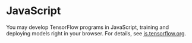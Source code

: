 # JavaScript 

You may develop TensorFlow programs in JavaScript, training and deploying
models right in your browser.  For details, see
[js.tensorflow.org](https://js.tensorflow.org).

